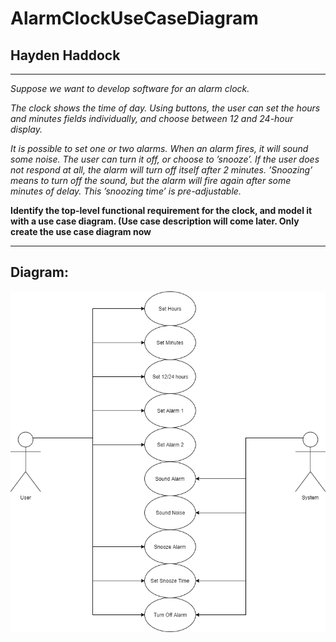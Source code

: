 # AlarmClockUseCaseDiagram
## Hayden Haddock

---
*Suppose we want to develop software for an alarm clock.*

*The clock shows the time of day. Using buttons, the user can set the hours and minutes fields individually, and choose between 12 and 24-hour display.*

*It is possible to set one or two alarms. When an alarm fires, it will sound some noise. The user can turn it off, or choose to ’snooze’. If the user does not respond at all, the alarm will turn off itself after 2 minutes. ’Snoozing’ means to turn off the sound, but the alarm will fire again after some minutes of delay. This ’snoozing time’ is pre-adjustable.*

**Identify the top-level functional requirement for the clock, and model it with a use case diagram.  (Use case description will come later.  Only create the use case diagram now**

---

## Diagram:

![Diagram](https://github.com/hhaddock/AlarmClockUseCaseDiagram/blob/master/diagram.png "Alarm Clock Use Case Diagram")



